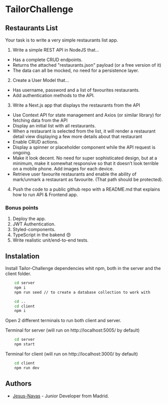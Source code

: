 # TailorChallenge

## Restaurants List
Your task is to write a very simple restaurants list app.

1. Write a simple REST API in NodeJS that...
 - Has a complete CRUD endpoints.
 - Returns the attached "restaurants.json" payload (or a free version of it)
 - The data can all be mocked, no need for a persistence layer.

2. Create a User Model that...
 - Has username, password and a list of favourites restaurants.
 - Add authentication methods to the API.

3. Write a Next.js app that displays the restaurants from the API
- Use Context API for state management and Axios (or similar library) for fetching data from the API
- Display an initial list with all restaurants.
- When a restaurant is selected from the list, it will render a restaurant detail view displaying a few more details about that restaurant
- Enable CRUD actions.
- Display a spinner or placeholder component while the API request is ongoing.
- Make it look decent. No need for super sophisticated design, but at a minimum, make it somewhat responsive so that it doesn’t look terrible on a mobile phone. Add images for each device.
- Retrieve user favourite restaurants and enable the ability of mark/unmark a restaurant as favourite. (That path should be protected).

4. Push the code to a public github repo with a README.md that explains how to run API & Frontend app.

### Bonus points
1. Deploy the app.
2. JWT Authentication.
3. Styled-components.
4. TypeScript in the bakend 😍
5. Write realistic unit/end-to-end tests.

## Instalation

Install Tailor-Challenge dependencies whit npm, both in the server and the client folder.

```bash
    cd server
    npm i
    npm run seed // to create a database collection to work with

    cd ..
    cd client
    npm i
```

Open 2 different terminals to run both client and server.

Terminal for server (will run on http://localhost:5005/ by default)

```bash
    cd server
    npm start
```

Terminal for client (will run on http://localhost:3000/ by default)

```bash
    cd client
    npm run dev
```

## Authors

- [Jesus-Navas](https://github.com/Jesus-Navas/) - Junior Developer from Madrid. 